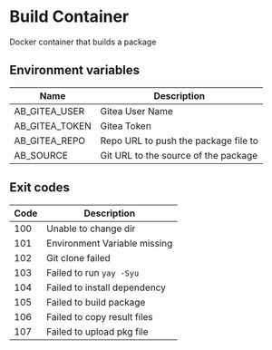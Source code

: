 # Build Container

Docker container that builds a package

## Environment variables

| Name           | Description                          |
|----------------|--------------------------------------|
| AB_GITEA_USER  | Gitea User Name                      |
| AB_GITEA_TOKEN | Gitea Token                          |
| AB_GITEA_REPO  | Repo URL to push the package file to |
| AB_SOURCE      | Git URL to the source of the package |

## Exit codes

| Code | Description                  |
|------|------------------------------|
| 100  | Unable to change dir         |
| 101  | Environment Variable missing |
| 102  | Git clone failed             |
| 103  | Failed to run `yay -Syu`     |
| 104  | Failed to install dependency |
| 105  | Failed to build package      |
| 106  | Failed to copy result files  |
| 107  | Failed to upload pkg file    |
